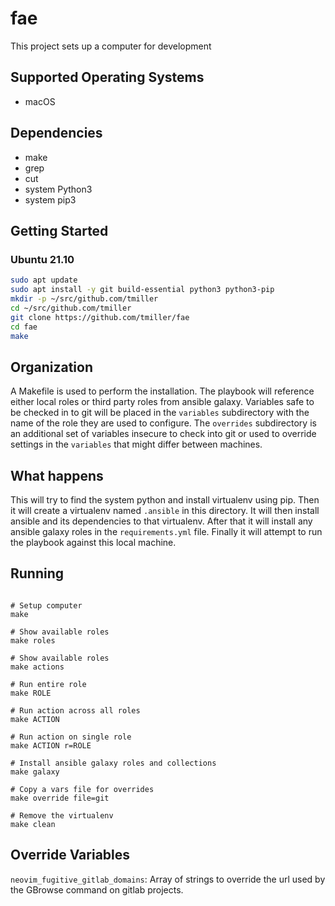 # fae

This project sets up a computer for development

## Supported Operating Systems

- macOS

## Dependencies

- make
- grep
- cut
- system Python3
- system pip3

## Getting Started

### Ubuntu 21.10
```bash
sudo apt update
sudo apt install -y git build-essential python3 python3-pip
mkdir -p ~/src/github.com/tmiller
cd ~/src/github.com/tmiller
git clone https://github.com/tmiller/fae
cd fae
make
```

## Organization

A Makefile is used to perform the installation. The playbook will reference
either local roles or third party roles from ansible galaxy. Variables safe to
be checked in to git will be placed in the `variables` subdirectory with the
name of the role they are used to configure. The `overrides` subdirectory is an
additional set of variables insecure to check into git or used to override
settings in the `variables` that might differ between machines.


## What happens

This will try to find the system python and install virtualenv using pip. Then
it will create a virtualenv named `.ansible` in this directory. It will then
install ansible and its dependencies to that virtualenv. After that it will
install any ansible galaxy roles in the `requirements.yml` file. Finally it
will attempt to run the playbook against this local machine.


## Running

```shell

# Setup computer
make

# Show available roles
make roles

# Show available roles
make actions

# Run entire role
make ROLE

# Run action across all roles
make ACTION

# Run action on single role
make ACTION r=ROLE

# Install ansible galaxy roles and collections
make galaxy

# Copy a vars file for overrides
make override file=git

# Remove the virtualenv
make clean
```


## Override Variables

`neovim_fugitive_gitlab_domains`: Array of strings to override the url used by
                                  the GBrowse command on gitlab projects.
